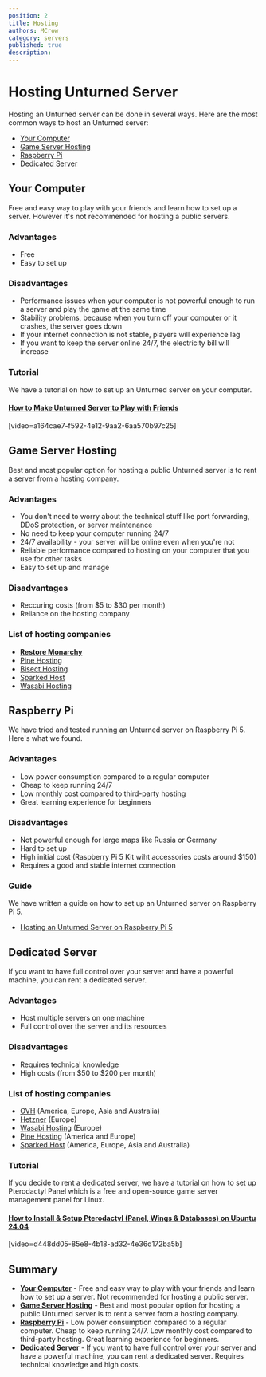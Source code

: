 ```yaml
---
position: 2
title: Hosting
authors: MCrow
category: servers
published: true
description: 
---
```


# Hosting Unturned Server
Hosting an Unturned server can be done in several ways. Here are the most common ways to host an Unturned server:
- [Your Computer](#your-computer)
- [Game Server Hosting](#game-server-hosting)
- [Raspberry Pi](#raspberry-pi)
- [Dedicated Server](#dedicated-server)

## Your Computer
Free and easy way to play with your friends and learn how to set up a server. However it's not recommended for hosting a public servers.

### Advantages
- Free
- Easy to set up

### Disadvantages
- Performance issues when your computer is not powerful enough to run a server and play the game at the same time
- Stability problems, because when you turn off your computer or it crashes, the server goes down
- If your internet connection is not stable, players will experience lag
- If you want to keep the server online 24/7, the electricity bill will increase

### Tutorial
We have a tutorial on how to set up an Unturned server on your computer.
#### [How to Make Unturned Server to Play with Friends](https://www.youtube.com/watch?v=4m8FeIVf2N0)
[video=a164cae7-f592-4e12-9aa2-6aa570b97c25]

## Game Server Hosting
Best and most popular option for hosting a public Unturned server is to rent a server from a hosting company.

### Advantages
- You don't need to worry about the technical stuff like port forwarding, DDoS protection, or server maintenance
- No need to keep your computer running 24/7
- 24/7 availability - your server will be online even when you're not
- Reliable performance compared to hosting on your computer that you use for other tasks
- Easy to set up and manage

### Disadvantages
- Reccuring costs (from $5 to $30 per month)
- Reliance on the hosting company

### List of hosting companies
- **[Restore Monarchy](/hosting)**
- [Pine Hosting](https://pinehosting.com/)
- [Bisect Hosting](https://www.bisecthosting.com/)
- [Sparked Host](https://sparkedhost.com/unturned-hosting)
- [Wasabi Hosting](https://wasabihosting.com/store/unturned)

## Raspberry Pi
We have tried and tested running an Unturned server on Raspberry Pi 5. Here's what we found.

### Advantages
- Low power consumption compared to a regular computer
- Cheap to keep running 24/7
- Low monthly cost compared to third-party hosting
- Great learning experience for beginners

### Disadvantages
- Not powerful enough for large maps like Russia or Germany
- Hard to set up
- High initial cost (Raspberry Pi 5 Kit wiht accessories costs around $150)
- Requires a good and stable internet connection

### Guide
We have written a guide on how to set up an Unturned server on Raspberry Pi 5.
- [Hosting an Unturned Server on Raspberry Pi 5](https://restoremonarchy.com/servers/blog/untrpi01)

## Dedicated Server
If you want to have full control over your server and have a powerful machine, you can rent a dedicated server.

### Advantages
- Host multiple servers on one machine
- Full control over the server and its resources

### Disadvantages
- Requires technical knowledge
- High costs (from $50 to $200 per month)

### List of hosting companies
- [OVH](https://www.ovh.com/) (America, Europe, Asia and Australia)
- [Hetzner](https://www.hetzner.com/) (Europe)
- [Wasabi Hosting](https://wasabihosting.com/dedicated-servers) (Europe)
- [Pine Hosting](https://pinehosting.com/dedicated) (America and Europe)
- [Sparked Host](https://sparkedhost.com/dedicated-servers) (America, Europe, Asia and Australia)

### Tutorial
If you decide to rent a dedicated server, we have a tutorial on how to set up Pterodactyl Panel which is a free and open-source game server management panel for Linux.

#### [How to Install & Setup Pterodactyl (Panel, Wings & Databases) on Ubuntu 24.04](https://www.youtube.com/watch?v=4m8FeIVf2N0)  
[video=d448dd05-85e8-4b18-ad32-4e36d172ba5b]

## Summary
- **[Your Computer](#your-computer)** - Free and easy way to play with your friends and learn how to set up a server. Not recommended for hosting a public server.
- **[Game Server Hosting](#game-server-hosting)** - Best and most popular option for hosting a public Unturned server is to rent a server from a hosting company.
- **[Raspberry Pi](#raspberry-pi)** - Low power consumption compared to a regular computer. Cheap to keep running 24/7. Low monthly cost compared to third-party hosting. Great learning experience for beginners.
- **[Dedicated Server](#dedicated-server)** - If you want to have full control over your server and have a powerful machine, you can rent a dedicated server. Requires technical knowledge and high costs.
